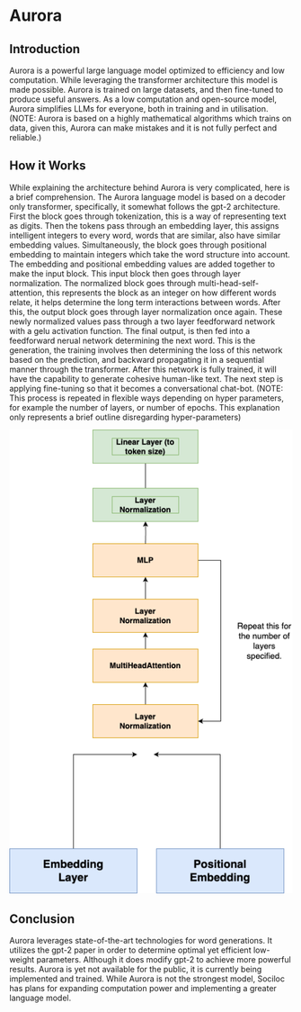 # Aurora

## Introduction
Aurora is a powerful large language model optimized to efficiency and low computation. While leveraging the transformer architecture this model is made possible. Aurora is trained on large datasets, and then fine-tuned to produce useful answers. As a low computation and open-source model, Aurora simplifies LLMs for everyone, both in training and in utilisation. (NOTE: Aurora is based on a highly mathematical algorithms which trains on data, given this, Aurora can make mistakes and it is not fully perfect and reliable.)

## How it Works
While explaining the architecture behind Aurora is very complicated, here is a brief comprehension. The Aurora language model is based on a decoder only transformer, specifically, it somewhat follows the gpt-2 architecture. First the block goes through tokenization, this is a way of representing text as digits. Then the tokens pass through an embedding layer, this assigns intelligent integers to every word, words that are similar, also have similar embedding values. Simultaneously, the block goes through positional embedding to maintain integers which take the word structure into account. The embedding and positional embedding values are added together to make the input block. This input block then goes through layer normalization. The normalized block goes through multi-head-self-attention, this represents the block as an integer on how different words relate, it helps determine the long term interactions between words. After this, the output block goes through layer normalization once again. These newly normalized values pass through a two layer feedforward network with a gelu activation function. The final output, is then fed into a feedforward nerual network determining the next word. This is the generation, the training involves then determining the loss of this network based on the prediction, and backward propagating it in a sequential manner through the transformer. After this network is fully trained, it will have the capability to generate cohesive human-like text. The next step is applying fine-tuning so that it becomes a conversational chat-bot. (NOTE: This process is repeated in flexible ways depending on hyper parameters, for example the number of layers, or number of epochs. This explanation only represents a brief outline disregarding hyper-parameters)



![Alt text](diagrams/decoder.png)

## Conclusion
Aurora leverages state-of-the-art technologies for word generations. It utilizes the gpt-2 paper in order to determine optimal yet efficient low-weight parameters. Although it does modify gpt-2 to achieve more powerful results. Aurora is yet not available for the public, it is currently being implemented and trained. While Aurora is not the strongest model, Sociloc has plans for expanding computation power and implementing a greater language model.

